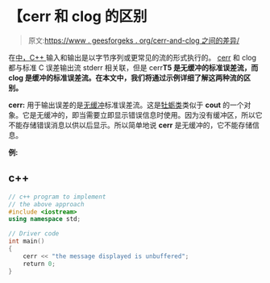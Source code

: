 # 【cerr 和 clog 的区别

> 原文:[https://www . geesforgeks . org/cerr-and-clog 之间的差异/](https://www.geeksforgeeks.org/difference-between-cerr-and-clog/)

在[中，C++ ](https://www.geeksforgeeks.org/c-plus-plus/) 输入和输出是以字节序列或更常见的流的形式执行的。 [cerr](https://www.geeksforgeeks.org/cerr-standard-error-stream-object-in-cpp/) 和 clog 都与标准 C 误差输出流 stderr 相关联，但是 cerr**T5 是无缓冲的标准误差流，而 clog 是缓冲的标准误差流。在本文中，我们将通过示例详细了解这两种流的区别。**

**cerr:** 用于输出误差的是[无缓冲](https://www.geeksforgeeks.org/difference-between-buffered-and-unbuffered-memory/)标准误差流。这是[牡蛎类](https://www.geeksforgeeks.org/c-stream-classes-structure/)类似于 **cout** 的一个对象。它是无缓冲的，即当需要立即显示错误信息时使用。因为没有缓冲区，所以它不能存储错误消息以供以后显示。所以简单地说 **cerr** 是无缓冲的，它不能存储信息。

**例:**

## c++

```cpp
// c++ program to implement
// the above approach
#include <iostream>
using namespace std;

// Driver code
int main()
{
    cerr << "the message displayed is unbuffered";
    return 0;
}
```